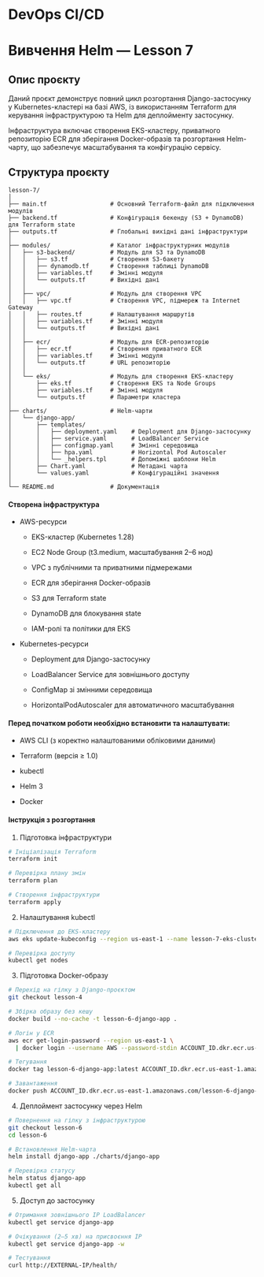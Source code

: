 # DevOps CI/CD

# Вивчення Helm — Lesson 7

## Опис проєкту

Даний проєкт демонструє повний цикл розгортання Django-застосунку у Kubernetes-кластері на базі AWS, із використанням Terraform для керування інфраструктурою та Helm для деплойменту застосунку.

Інфраструктура включає створення EKS-кластеру, приватного репозиторію ECR для зберігання Docker-образів та розгортання Helm-чарту, що забезпечує масштабування та конфігурацію сервісу.

## Структура проєкту

```
lesson-7/
│
├── main.tf                  # Основний Terraform-файл для підключення модулів
├── backend.tf               # Конфігурація бекенду (S3 + DynamoDB) для Terraform state
├── outputs.tf               # Глобальні вихідні дані інфраструктури
│
├── modules/                 # Каталог інфраструктурних модулів
│   ├── s3-backend/          # Модуль для S3 та DynamoDB
│   │   ├── s3.tf            # Створення S3-бакету
│   │   ├── dynamodb.tf      # Створення таблиці DynamoDB
│   │   ├── variables.tf     # Змінні модуля
│   │   └── outputs.tf       # Вихідні дані
│   │
│   ├── vpc/                 # Модуль для створення VPC
│   │   ├── vpc.tf           # Створення VPC, підмереж та Internet Gateway
│   │   ├── routes.tf        # Налаштування маршрутів
│   │   ├── variables.tf     # Змінні модуля
│   │   └── outputs.tf       # Вихідні дані
│   │
│   ├── ecr/                 # Модуль для ECR-репозиторію
│   │   ├── ecr.tf           # Створення приватного ECR
│   │   ├── variables.tf     # Змінні модуля
│   │   └── outputs.tf       # URL репозиторію
│   │
│   └── eks/                 # Модуль для створення EKS-кластеру
│       ├── eks.tf           # Створення EKS та Node Groups
│       ├── variables.tf     # Змінні модуля
│       └── outputs.tf       # Параметри кластера
│
├── charts/                  # Helm-чарти
│   └── django-app/
│       ├── templates/
│       │   ├── deployment.yaml    # Deployment для Django-застосунку
│       │   ├── service.yaml       # LoadBalancer Service
│       │   ├── configmap.yaml     # Змінні середовища
│       │   ├── hpa.yaml           # Horizontal Pod Autoscaler
│       │   └── _helpers.tpl       # Допоміжні шаблони Helm
│       ├── Chart.yaml             # Метадані чарта
│       └── values.yaml            # Конфігураційні значення
│
└── README.md                # Документація

```

#### Створена інфраструктура

- AWS-ресурси

  - EKS-кластер (Kubernetes 1.28)

  - EC2 Node Group (t3.medium, масштабування 2–6 нод)

  - VPC з публічними та приватними підмережами

  - ECR для зберігання Docker-образів

  - S3 для Terraform state

  - DynamoDB для блокування state

  - IAM-ролі та політики для EKS

- Kubernetes-ресурси

  - Deployment для Django-застосунку

  - LoadBalancer Service для зовнішнього доступу

  - ConfigMap зі змінними середовища

  - HorizontalPodAutoscaler для автоматичного масштабування

#### Перед початком роботи необхідно встановити та налаштувати:

- AWS CLI (з коректно налаштованими обліковими даними)

- Terraform (версія ≥ 1.0)

- kubectl

- Helm 3

- Docker

#### Інструкція з розгортання

1. Підготовка інфраструктури

```bash
# Ініціалізація Terraform
terraform init

# Перевірка плану змін
terraform plan

# Створення інфраструктури
terraform apply
```

2. Налаштування kubectl

```bash
# Підключення до EKS-кластеру
aws eks update-kubeconfig --region us-east-1 --name lesson-7-eks-cluster

# Перевірка доступу
kubectl get nodes
```

3. Підготовка Docker-образу

```bash
# Перехід на гілку з Django-проєктом
git checkout lesson-4

# Збірка образу без кешу
docker build --no-cache -t lesson-6-django-app .

# Логін у ECR
aws ecr get-login-password --region us-east-1 \
  | docker login --username AWS --password-stdin ACCOUNT_ID.dkr.ecr.us-east-1.amazonaws.com

# Тегування
docker tag lesson-6-django-app:latest ACCOUNT_ID.dkr.ecr.us-east-1.amazonaws.com/lesson-6-django-app:latest

# Завантаження
docker push ACCOUNT_ID.dkr.ecr.us-east-1.amazonaws.com/lesson-6-django-app:latest

```

4. Деплоймент застосунку через Helm

```bash
# Повернення на гілку з інфраструктурою
git checkout lesson-6
cd lesson-6

# Встановлення Helm-чарта
helm install django-app ./charts/django-app

# Перевірка статусу
helm status django-app
kubectl get all

```

5. Доступ до застосунку

```bash
# Отримання зовнішнього IP LoadBalancer
kubectl get service django-app

# Очікування (2–5 хв) на присвоєння IP
kubectl get service django-app -w

# Тестування
curl http://EXTERNAL-IP/health/

```
